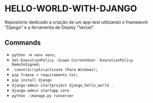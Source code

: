# HELLO-WORLD-WITH-DJANGO
Repositório dedicado a criação de um app-test utilizando o framework "Django" e a ferramenta de Deploy "Vercel".


## Commands

- `python -m venv venv;`
- `Set-ExecutionPolicy -Scope CurrentUser -ExecutionPolicy RemoteSigned;`
- `.\venv\Scripts\activate (Para Windows);`
- `pip freeze > requirements.txt;`
- `pip install django`
- `django-admin startproject django_hello_world .`
- `django-admin startapp core`
- `python .\manage.py runserver`